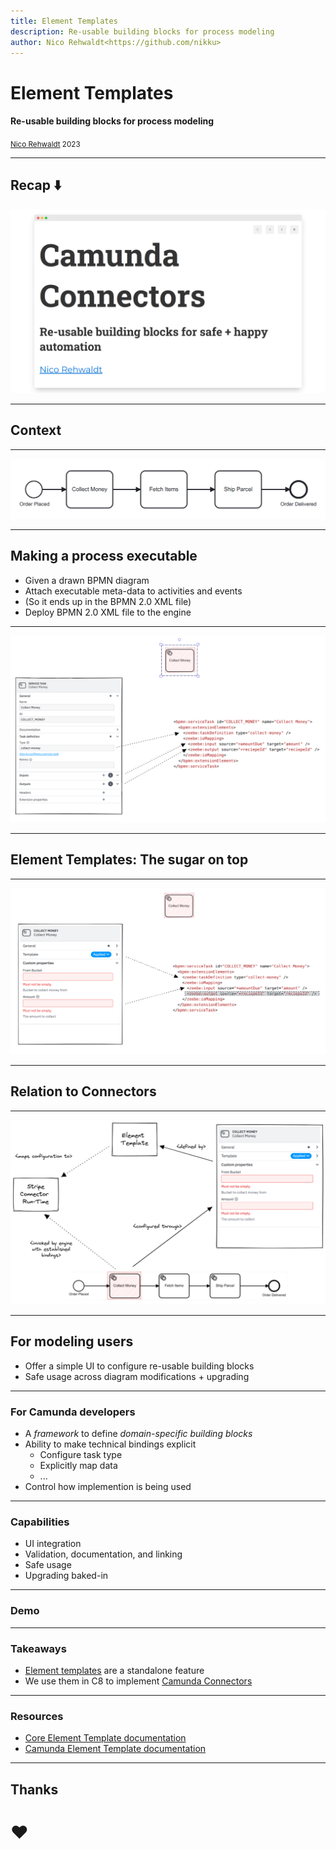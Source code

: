 ```yaml
---
title: Element Templates
description: Re-usable building blocks for process modeling
author: Nico Rehwaldt<https://github.com/nikku>
---
```


# Element Templates

#### Re-usable building blocks for process modeling

<small><a href="https://github.com/nikku">Nico Rehwaldt</a> 2023</small>

---

## Recap :arrow_down:

<a href="https://nikku.github.io/talks/2022-camunda-connectors/" target="_blank" style="display: block; max-width: 100%; overflow: hidden;">
  <img src="./connectors-recap.png" alt="Prior talk slide deck" style="max-width: 100%; max-height: 80%;" />
</a>

---

## Context

---

![](./collect-money-process.png)

---

## Making a process executable

* Given a drawn BPMN diagram
* Attach executable meta-data to activities and events
* (So it ends up in the BPMN 2.0 XML file)
* Deploy BPMN 2.0 XML file to the engine

---

![](./xml-binding.png)

---

## Element Templates: The sugar on top

---

![](./xml-binding-element-templates.png)

---

## Relation to Connectors

---

![Element Template Connector Relation](./element-template-connector-relation.png)

---

## For modeling users

* Offer a simple UI to configure re-usable building blocks
* Safe usage across diagram modifications + upgrading

---

### For Camunda developers

* A _framework_ to define _domain-specific building blocks_
* Ability to make technical bindings explicit
    * Configure task type
    * Explicitly map data
    * ...
* Control how implemention is being used

---


### Capabilities

* UI integration
* Validation, documentation, and linking
* Safe usage
* Upgrading baked-in

---

### Demo

---

### Takeaways

* [Element templates](https://docs.camunda.io/docs/components/modeler/desktop-modeler/element-templates/about-templates/) are a standalone feature
* We use them in C8 to implement [Camunda Connectors](https://docs.camunda.io/docs/components/connectors/use-connectors/)

---

### Resources

* [Core Element Template documentation](https://github.com/bpmn-io/element-templates)
* [Camunda Element Template documentation](https://docs.camunda.io/docs/components/modeler/desktop-modeler/element-templates/about-templates/)

---

## Thanks

# :heart: